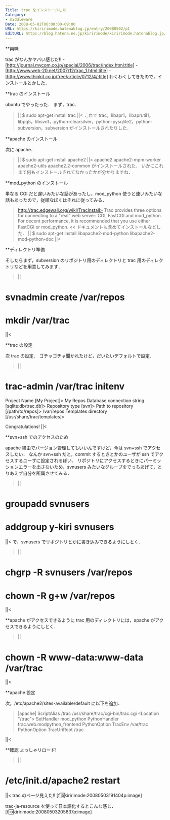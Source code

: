 ```yaml
---
Title: trac をインストールした
Category:
- middleware
Date: 2008-05-02T00:00:00+09:00
URL: https://kiririmode.hatenablog.jp/entry/20080502/p1
EditURL: https://blog.hatena.ne.jp/kiririmode/kiririmode.hatenablog.jp/atom/entry/8454420450078214984
---
```


**興味

trac がなんかヤバい感じだ!!
-[http://journal.mycom.co.jp/special/2006/trac/index.html:title]
-[http://www.web-20.net/2007/12/trac_1.html:title]
-[http://www.thinkit.co.jp/free/article/0712/4/:title]
わくわくしてきたので，インストールとかした．

**trac のインストール

ubuntu でやったった．
まず，trac．
>||
$ sudo apt-get install trac
||<
これで trac，libapr1，libaprutil1，libpq5，libsvn1，python-clearsilver，python-pysqlite2，python-subversion，subversion がインストールされたりした．

**apache のインストール

次に apache．
>||
$ sudo apt-get install apache2
||<
apache2 apache2-mpm-worker apache2-utils apache2.2-common がインストールされた．
いかにこれまで何もインストールされてなかったかが分かりますね．

**mod_python のインストール

単なる CGI だと遅いみたいな話があったし，mod_python 使うと速いみたいな話もあったので，従順なぼくはそれに従ってみる．
>http://trac.edgewall.org/wiki/TracInstall>
Trac provides three options for connecting to a "real" web server: CGI, FastCGI and mod_python. For decent performance, it is recommended that you use either FastCGI or mod_python.
<<
ドキュメントも含めてインストールなどした．
>||
$ sudo apt-get install libapache2-mod-python libapache2-mod-python-doc
||<

**ディレクトリ準備

そしたらまず，subversion のリポジトリ用のディレクトリと trac 用のディレクトリなどを用意してみます．
>||
# svnadmin create /var/repos
# mkdir /var/trac
||<

**trac の設定

次 trac の設定．
ゴチャゴチャ聞かれたけど，だいたいデフォルトで設定．
>||
# trac-admin /var/trac initenv
Project Name [My Project]> My Repos
Database connection string [sqlite:db/trac.db]>
Repository type [svn]>
Path to repository [/path/to/repos]> /var/repos
Templates directory [/usr/share/trac/templates]>

Congratulations!
||<

**svn+ssh でのアクセスのため

apache 経由でバージョン管理してもいいんですけど，今は svn+ssh でアクセスしたい．
なんか svn+ssh だと，commit するときとかのユーザが ssh でアクセスするユーザに設定されるぽい．
リポジトリにアクセスするときにパーミッションエラーを出さないため，svnusers みたいなグループをでっちあげて，とりあえず自分を所属させてみる．
>||
# groupadd svnusers
# addgroup y-kiri svnusers
||<
で，svnusers でリポジトリとかに書き込みできるようにしとく．
>||
# chgrp -R svnusers /var/repos
# chown -R g+w /var/repos
||<

**apache がアクセスできるように
trac 用のディレクトリには，apache がアクセスできるようにしとく．
>||
# chown -R www-data:www-data /var/trac
||<

**apache 設定

次，/etc/apache2/sites-available/default に以下を追加．
>|apache|
ScriptAlias /trac /usr/share/trac/cgi-bin/trac.cgi
<Location "/trac">
   SetHandler mod_python
   PythonHandler trac.web.modpython_frontend
   PythonOption TracEnv /var/trac
   PythonOption TracUriRoot /trac
</Location>
||<

**確認
よっしゃリロード!
>||
# /etc/init.d/apache2 restart
||<
trac のページ見えた!!
[f:id:kiririmode:20080503191404p:image]

trac-ja-resource を使って日本語化するとこんな感じ．
[f:id:kiririmode:20080503205637p:image]
